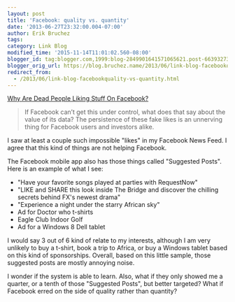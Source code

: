 ```yaml
---
layout: post
title: 'Facebook: quality vs. quantity'
date: '2013-06-27T23:32:00.004-07:00'
author: Erik Bruchez
tags:
category: Link Blog
modified_time: '2015-11-14T11:01:02.560-08:00'
blogger_id: tag:blogger.com,1999:blog-2849901641571065621.post-6639327331951986400
blogger_orig_url: https://blog.bruchez.name/2013/06/link-blog-facebookquality-vs-quantity.html
redirect_from:
  - /2013/06/link-blog-facebookquality-vs-quantity.html
---
```


[Why Are Dead People Liking Stuff On Facebook?](https://readwrite.com/2012/12/11/why-are-dead-people-liking-stuff-on-facebook)

> If Facebook can’t get this under control, what does that say about the value of its data? The persistence of these fake likes is an unnerving thing for Facebook users and investors alike.

I saw at least a couple such impossible "likes" in my Facebook News Feed. I agree that this kind of things are not helping Facebook.

The Facebook mobile app also has those things called "Suggested Posts". Here is an example of what I see:

- "Have your favorite songs played at parties with RequestNow"
- "LIKE and SHARE this look inside The Bridge and discover the chilling secrets behind FX's newest drama"
- "Experience a night under the starry African sky"
- Ad for Doctor who t-shirts
- Eagle Club Indoor Golf
- Ad for a Windows 8 Dell tablet

I would say 3 out of 6 kind of relate to my interests, although I am very unlikely to buy a t-shirt, book a trip to Africa, or buy a Windows tablet based on this kind of sponsorships. Overall, based on this little sample, those suggested posts are mostly annoying noise.

I wonder if the system is able to learn. Also, what if they only showed me a quarter, or a tenth of those "Suggested Posts", but better targeted? What if Facebook erred on the side of quality rather than quantity?

